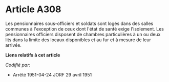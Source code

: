# Article A308

Les pensionnaires sous-officiers et soldats sont logés dans des salles communes à l'exception de ceux dont l'état de santé
exige l'isolement. Les pensionnaires officiers disposent de chambres particulières à un ou deux lits dans la limite des
locaux disponibles et au fur et à mesure de leur arrivée.

**Liens relatifs à cet article**

_Codifié par_:

  - Arrêté 1951-04-24 JORF 29 avril 1951
